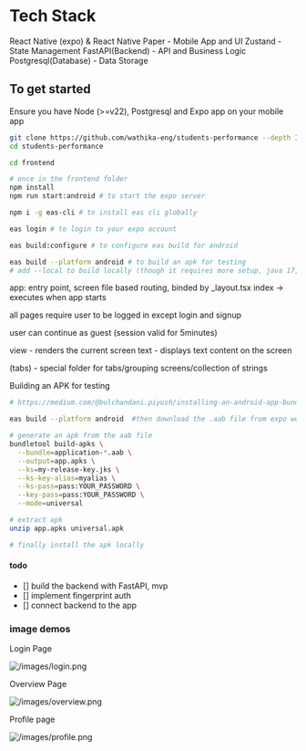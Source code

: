 # Tech Stack

React Native (expo) & React Native Paper - Mobile App and UI
Zustand - State Management
FastAPI(Backend) - API and Business Logic
Postgresql(Database) - Data Storage

## To get started

Ensure you have Node (>=v22), Postgresql and Expo app on your mobile app

```bash
git clone https://github.com/wathika-eng/students-performance --depth 1
cd students-performance

cd frontend

# once in the frontend folder
npm install
npm run start:android # to start the expo server

npm i -g eas-cli # to install eas cli globally

eas login # to login to your expo account

eas build:configure # to configure eas build for android

eas build --platform android # to build an apk for testing
# add --local to build locally (though it requires more setup, java 17, android sdk etc)
```

app: entry point, screen
file based routing, binded by _layout.tsx
index -> executes when app starts

all pages require user to be logged in except login and signup

user can continue as guest (session valid for 5minutes)

view - renders the current screen
text - displays text content on the screen

(tabs) - special folder for tabs/grouping screens/collection of strings

Building an APK for testing

```bash
# https://medium.com/@bulchandani.piyush/installing-an-android-app-bundle-aab-app-on-an-android-device-7235bab4cc49

eas build --platform android  #then download the .aab file from expo website

# generate an apk from the aab file
bundletool build-apks \
  --bundle=application-*.aab \
  --output=app.apks \
  --ks=my-release-key.jks \
  --ks-key-alias=myalias \
  --ks-pass=pass:YOUR_PASSWORD \
  --key-pass=pass:YOUR_PASSWORD \
  --mode=universal

# extract apk
unzip app.apks universal.apk

# finally install the apk locally
```

#### todo

- [] build the backend with FastAPI, mvp
- [] implement fingerprint auth
- [] connect backend to the app

### image demos

Login Page

![/images/login.png](images/login.png)

Overview Page

![/images/overview.png](images/overview.png)

Profile page

![/images/profile.png](images/profile.png)
